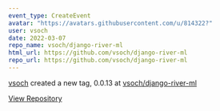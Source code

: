 ```yaml
---
event_type: CreateEvent
avatar: "https://avatars.githubusercontent.com/u/814322?"
user: vsoch
date: 2022-03-07
repo_name: vsoch/django-river-ml
html_url: https://github.com/vsoch/django-river-ml
repo_url: https://github.com/vsoch/django-river-ml
---
```


<a href='https://github.com/vsoch' target='_blank'>vsoch</a> created a new tag, 0.0.13 at <a href='https://github.com/vsoch/django-river-ml' target='_blank'>vsoch/django-river-ml</a>

<a href='https://github.com/vsoch/django-river-ml' target='_blank'>View Repository</a>